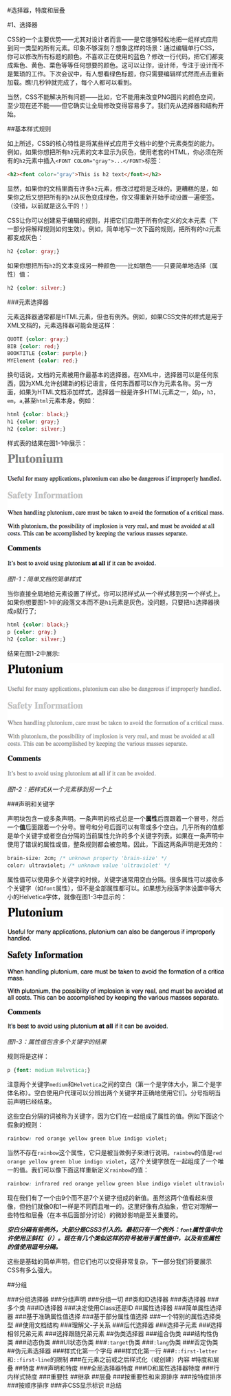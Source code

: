 #选择器，特度和层叠

#1、选择器

CSS的一个主要优势——尤其对设计者而言——是它能够轻松地把一组样式应用到同一类型的所有元素。印象不够深刻？想象这样的场景：通过编辑单行CSS，你可以修改所有标题的颜色。不喜欢正在使用的蓝色？修改一行代码，把它们都变成紫色、黄色、栗色等等任何想要的颜色。这可以让你，设计师，专注于设计而不是繁琐的工作。下次会议中，有人想看绿色标题，你只需要编辑样式然而点击重新加载。瞧!几秒钟就完成了，每个人都可以看到。

当然，CSS不能解决所有问题——比如，它不能用来改变PNG图片的颜色空间，至少现在还不能——但它确实让全局修改变得容易多了。我们先从选择器和结构开始。

##基本样式规则

如上所述，CSS的核心特性是将某些样式应用于文档中的整个元素类型的能力。例如，如果你想把所有`h2`元素的文本显示为灰色，使用老套的HTML，你必须在所有的`h2`元素中插入`<FONT COLOR="gray">...</FONT>`标签：

~~~html
<h2><font color="gray">This is h2 text</font></h2>
~~~

显然，如果你的文档里面有许多`h2`元素，修改过程将是乏味的。更糟糕的是，如果你之后又想把所有的`h2`从灰色变成绿色，你又得重新开始手动设置一遍便签。（没错，以前就是这么干的！）

CSS让你可以创建易于编辑的规则，并把它们应用于所有你定义的文本元素（下一部分将解释规则如何生效）。例如，简单地写一次下面的规则，把所有的`h2`元素都变成灰色：

~~~css
h2 {color: gray;}
~~~

如果你想把所有`h2`的文本变成另一种颜色——比如银色——只要简单地选择（属性）值：

~~~css
h2 {color: silver;}
~~~

###元素选择器

元素选择器通常都是HTML元素，但也有例外。例如，如果CSS文件的样式是用于XML文档的，元素选择器可能会是这样：

~~~css
QUOTE {color: gray;}  
BIB {color: red;}  
BOOKTITLE {color: purple;}  
MYElement {color: red;}
~~~

换句话说，文档的元素被用作最基本的选择器。在XML中，选择器可以是任何东西，因为XML允许创建新的标记语言，任何东西都可以作为元素名称。另一方面，如果为HTML文档添加样式，选择器一般是许多HTML元素之一，如`p`，`h3`，`em`，`a`,甚至`html`元素本身。例如：

~~~css
html {color: black;}  
h1 {color: gray;}  
h2 {color: silver;}
~~~

样式表的结果在图1-1中展示：

![图1-1：简单文档的简单样式](figure1-1.png)

*图1-1：简单文档的简单样式*

当你直接全局地给元素设置了样式，你可以把样式从一个样式移到另一个样式上。如果你想要图1-1中的段落文本而不是`h1`元素是灰色，没问题，只要把`h1`选择器换成`p`就行了;

~~~css
html {color: black;}  
p {color: gray;}  
h2 {color: silver;}
~~~

结果在图1-2中展示:

![图1-2：把样式从一个元素移到另一个上](figure1-2.png)

*图1-2：把样式从一个元素移到另一个上*

###声明和关键字

声明块包含一或多条声明。一条声明的格式总是一个**属性**后面跟着一个冒号，然后一个**值**后面跟着一个分号。冒号和分号后面可以有零或多个空白。几乎所有的值都是单个关键字或者空白分隔的当前属性允许的多个关键字列表。如果在一条声明中使用了错误的属性或值，整条规则都会被忽略。因此，下面这两条声明是无效的：

~~~css
brain-size: 2cm; /* unknown property 'brain-size' */  
color: ultraviolet; /* unknown value 'ultraviolet' */
~~~

属性值可以使用多个关键字的时候，关键字通常用空白分隔。很多属性可以接收多个关键字（如`font`属性），但不是全部属性都可以。如果想为段落字体设置中等大小的Helvetica字体，就像在图1-3中显示的：

![图1-3：属性值包含多个关键字的结果](figure1-3.png)

*图1-3：属性值包含多个关键字的结果*

规则将是这样：

~~~css
p {font: medium Helvetica;}
~~~

注意两个关键字`medium`和`Helvetica`之间的空白（第一个是字体大小，第二个是字体名称）。空白使用户代理可以分辨出两个关键字并正确地使用它们。分号指明当前声明已经结束。

这些空白分隔的词被称为关键字，因为它们在一起组成了属性的值。例如下面这个假象的规则：

~~~css
rainbow: red orange yellow green blue indigo violet;
~~~

当然不存在`rainbow`这个属性，它只是被当做例子来进行说明。`rainbow`的值是`red orange yellow green blue indigo violet`，这7个关键字放在一起组成了一个唯一的值。我们可以像下面这样重新定义`rainbow`的值：

~~~css
rainbow: infrared red orange yellow green blue indigo violet ultraviolet;
~~~

现在我们有了一个由9个而不是7个关键字组成的新值。虽然这两个值看起来很像，但他们就像0和1一样是不同而且唯一的。这里好像有点抽象，但它对理解一些特性和层叠（在本书后面部分讨论）的微妙影响是至关重要的。

_**空白分隔有些例外，大部分是CSS3引入的。最初只有一个例外：`font`属性值中允许使用正斜杠（/）。现在有几个类似这样的符号被用于属性值中，以及有些属性的值使用逗号分隔。**_

这些是基础的简单声明，但它们也可以变得非常复杂。下一部分我们将要展示CSS有多么强大。

##分组

###分组选择器
###分组声明
###分组一切
##类和ID选择器
###类选择器
###多个类
###ID选择器
###决定使用Class还是ID
##属性选择器
###简单属性选择器
###基于准确属性值选择
###基于部分属性值选择
###一个特别的属性选择类型
##使用文档结构
###理解父-子关系
###后代选择器
###选择子元素
###选择相邻兄弟元素
###选择跟随兄弟元素
##伪类选择器
###组合伪类
###结构性伪类
###动态伪类
###UI状态伪类
###`:target`伪类
###`:lang`伪类
###否定伪类
##伪元素选择器
###样式化第一个字母
###样式化第一行
###`::first-letter`和`::first-line`的限制
###在元素之前或之后样式化（或创建）内容
#特度和层叠
##特度
###声明和特度
###全局选择器特度
###ID和属性选择器特度
###行内样式特度
###重要性
##继承
##层叠
###按重要性和来源排序
###按特度排序
###按顺序排序
###非CSS显示标识
#总结